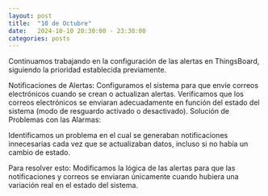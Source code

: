 ```yaml
---
layout: post
title:  "10 de Octubre"
date:   2024-10-10 20:30:00 - 23:30:00
categories: posts
---
```


Continuamos trabajando en la configuración de las alertas en ThingsBoard, siguiendo la prioridad establecida previamente.

Notificaciones de Alertas:
Configuramos el sistema para que envíe correos electrónicos cuando se crean o actualizan alertas.
Verificamos que los correos electrónicos se enviaran adecuadamente en función del estado del sistema (modo de resguardo activado o desactivado).
Solución de Problemas con las Alarmas:

Identificamos un problema en el cual se generaban notificaciones innecesarias cada vez que se actualizaban datos, incluso si no había un cambio de estado. 

Para resolver esto:
Modificamos la lógica de las alertas para que las notificaciones y correos se enviaran únicamente cuando hubiera una variación real en el estado del sistema.


